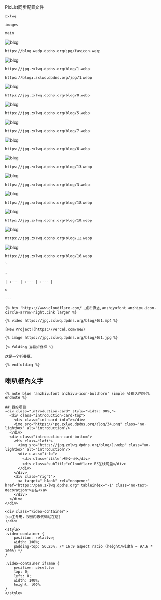 PicList同步配置文件
```
zxlwq
```
```
images
```
```
main
```
![blog](https://blog.wedp.dpdns.org/jpg/favicon.webp)
```
https://blog.wedp.dpdns.org/jpg/favicon.webp
```
![blog](https://jpg.zxlwq.dpdns.org/blog/1.webp)
```
https://jpg.zxlwq.dpdns.org/blog/1.webp
```
```
https://bloga.zxlwq.dpdns.org/jpg/1.webp
```

![blog](https://jpg.zxlwq.dpdns.org/blog/8.webp)
```
https://jpg.zxlwq.dpdns.org/blog/8.webp
```
![blog](https://jpg.zxlwq.dpdns.org/blog/5.webp)
```
https://jpg.zxlwq.dpdns.org/blog/5.webp
```
![blog](https://jpg.zxlwq.dpdns.org/blog/7.webp)
```
https://jpg.zxlwq.dpdns.org/blog/7.webp
```
![blog](https://jpg.zxlwq.dpdns.org/blog/6.webp)
```
https://jpg.zxlwq.dpdns.org/blog/6.webp
```
![blog](https://jpg.zxlwq.dpdns.org/blog/13.webp)
```
https://jpg.zxlwq.dpdns.org/blog/13.webp
```
![blog](https://jpg.zxlwq.dpdns.org/blog/3.webp)
```
https://jpg.zxlwq.dpdns.org/blog/3.webp
```
![blog](https://jpg.zxlwq.dpdns.org/blog/18.webp)
```
https://jpg.zxlwq.dpdns.org/blog/18.webp
```
![blog](https://jpg.zxlwq.dpdns.org/blog/19.webp)
```
https://jpg.zxlwq.dpdns.org/blog/19.webp
```
![blog](https://jpg.zxlwq.dpdns.org/blog/12.webp)
```
https://jpg.zxlwq.dpdns.org/blog/12.webp
```
![blog](https://jpg.zxlwq.dpdns.org/blog/16.webp)
```
https://jpg.zxlwq.dpdns.org/blog/16.webp
```
```
`
```
```
-
```
```
| :--- | :--- | :--- |
```
```
>
```
```
---
```
```
{% btn 'https://www.cloudflare.com/',点击直达,anzhiyufont anzhiyu-icon-circle-arrow-right,pink larger %}
```
```
{% video https://jpg.zxlwq.dpdns.org/blog/061.mp4 %}
```
```
[New Project](https://vercel.com/new)
```
```
{% image https://jpg.zxlwq.dpdns.org/blog/061.jpg %}
```
```
{% folding 查看折叠框 %}

这是一个折叠框。

{% endfolding %}

```
## 喇叭框內文字
```
{% note blue 'anzhiyufont anzhiyu-icon-bullhorn' simple %}输入内容{% endnote %}
```
```
## 我的项目
<div class="introduction-card" style="width: 80%;">
  <div class="introduction-card-top">
    <div class="int-card-info"></div>
    <img src="https://jpg.zxlwq.dpdns.org/blog/34.png" class="no-lightbox" alt="introduction"/>
  </div>     
  <div class="introduction-card-bottom">
    <div class="left">
      <img src="https://jpg.zxlwq.dpdns.org/blog/1.webp" class="no-lightbox" alt="introduction"/>
      <div class="info">
        <div class="title">科技-刘</div>
        <div class="subTitle">Cloudflare R2在线网盘</div>
      </div>
    </div>
    <div class="right">
      <a target="_blank" rel="noopener" href="https://pan.zxlwq.dpdns.org" tableindex="-1" class="no-text-decoration">前往</a>
    </div>
  </div>
</div>
```
```
<div class="video-container">
[up主专用，视频内嵌代码贴在这]
</div>

<style>
.video-container {
    position: relative;
    width: 100%;
    padding-top: 56.25%; /* 16:9 aspect ratio (height/width = 9/16 * 100%) */
}

.video-container iframe {
    position: absolute;
    top: 0;
    left: 0;
    width: 100%;
    height: 100%;
}
</style>

```
